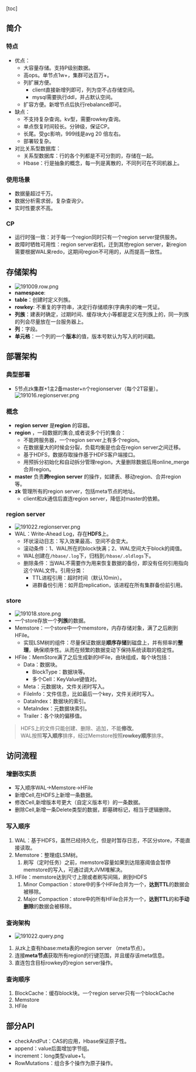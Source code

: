 [toc]
## 简介 ##
### 特点 ###
- 优点：
  - 大容量存储。支持P级别数据。
  - 高ops。单节点1w+，集群可达百万+。
  - 列扩展方便。
    - client直接新增列即可，列为空不占存储空间。
    - mysql需要执行ddl，并占默认空间。
  - 扩容方便。新增节点后执行rebalance即可。
- 缺点：
  - 不支持复杂查询。kv型，需要rowkey查询。
  - 单点恢复时间较长。分钟级，保证CP。
  - 长尾。受gc影响，999线是avg 20 倍左右。
  - 部署较复杂。
- 对比关系型数据库：
  - 关系型数据库：行的各个列都是不可分割的，存储在一起。
  - Hbase：行是抽象的概念，每一列是离散的，不同列可在不同机器上。

### 使用场景 ###
- 数据量超过千万。
- 数据分析需求弱，复杂查询少。
- 实时性要求不高。

### CP ###
- 运行时强一致：对于每一个region同时只有一个region server提供服务。
- 故障时牺牲可用性：region server宕机，迁到其他region server，新region需要根据WAL来redo，这期间region不可用的，从而提高一致性。

## 存储架构 ##
- ![191009.row.png](https://img-blog.csdnimg.cn/20191009121551676.png)
- **namespace**:
- **table**：创建时定义列族。
- **rowkey**: 不重复的字符串，决定行存储顺序(字典序)的唯一凭证。
- **列族**：建表时确定，过期时间、缓存块大小等都是定义在列族上的，同一列族的列会尽量放在一台服务器上。
- **列**：字段。
- **单元格**：一个列的一个**版本**的值，版本号默认为写入的时间戳。

## 部署架构 ##
### 典型部署 ###
- 5节点zk集群+1主2备master+n个regionserver（每个2T容量）。<br>![191016.regionserver.png](https://img-blog.csdnimg.cn/20191017000056400.png)

### 概念 ###
- **region server** 是**region** 的容器。
- **region** ，一段数据的集合,或者说多个行的集合：
  - 不能跨服务器，一个region server上有多个region。
  - 在数据量大的时候会分裂，负载均衡是也会在region server之间迁移。
  - 基于HDFS，数据存取操作基于HDFS客户端接口。
  - 用预拆分初始化和自动拆分管理region，大量删除数据后用online_merge合并region。
- **master** 负责**跨region server** 的操作，如建表、移动region、合并region等。
- **zk** 管理所有的region server，包括meta节点的地址。
  - client和zk通信后直连region server，降低对master的依赖。

### region server ###
- ![191022.regionserver.png](https://img-blog.csdnimg.cn/20191022125910428.png)
- WAL：Write-Ahead Log，存在**HDFS**上。 
  - 环状滚动日志：写入效果最高、空间不会变大。
  - 滚动条件：1、WAL所在的block快满；2、WAL空间大于block的阈值。
  - WAL创建在```/hbase/.log```下，归档到```/hbase/.oldlogs```下。
  - 删除条件：当WAL不需要作为用来恢复数据的备份，即没有任何引用指向这个WAL文件。引用分类：
    - TTL进程引用：超时时间（默认10min）。
    - 进群备份引用：如开启replication，该进程在所有集群备份前引用。

### store ###
- ![191018.store.png](https://img-blog.csdnimg.cn/20191018195616576.png)
- 一个store存放一个**列族**的数据。
- Memstore：一个store中一个memstore，内存存储对象，满了之后刷到HFile。
  - 实现LSM树的组件：尽量保证数据是**顺序存储**到磁盘上，并有频率的**整理**，确保顺序性。从而在频繁的数据变动下保持系统读取的稳定性。
- HFile：MemStore满了之后生成新的HFile，由块组成，每个块包括：
  - Data：数据块。
    - BlockType：数据块等。
    - 多个Cell：KeyValue键值对。
  - Meta：元数据块，文件关闭时写入。
  - FileInfo：文件信息，比如最后一个key，文件关闭时写入。
  - DataIndex：数据块的索引。
  - MetaIndex：元数据块索引。
  - Trailer：各个块的偏移值。

> HDFS上的文件只能创建、删除、追加，不能**修改**。<br>
> WAL按照**写入顺序**排序，经过Memstore按照**rowkey顺序**排序。

## 访问流程 ##
### 增删改实质 ###
- 写入顺序WAL->Memstore->HFile
- 新增Cell,在HDFS上新增一条数据。
- 修改Cell,新增版本号更大（自定义版本号）的一条数据。
- 删除Cell,新增一条Delete类型的数据，即墓碑标记，相当于逻辑删除。

### 写入顺序 ###
1. WAL：基于HDFS，虽然已经持久化，但是时暂存日志，不区分store，不能直接读取。
2. Memstore：整理成LSM树。
   1. 刷写（定时任务）之前，memstore容量如果到达阻塞阈值会暂停memstore的写入，可通过调大JVM堆解决。
3. HFile：memstore达到尺寸上限或者刷写间隔，刷到HDFS
   1. Minor Compaction：store中的多个HFile合并为一个，**达到TTL**的数据会被移除。
   2. Major Compaction：store中的所有HFile合并为一个，**达到TTL**的和**手动删除**的数据会被移除。

### 查询架构 ###
- ![191022.query.png](https://img-blog.csdnimg.cn/20191022003029349.png)
1. 从zk上查有hbase:meta表的region server （meta节点）。
2. 连接**meta节点**获取所有region的行键范围，并且缓存该meta信息。
3. 直连包含目标rowkey的region server操作。

### 查询顺序 ###
1. BlockCache：缓存block块。一个region server只有一个blockCache
2. Memstore
3. HFile

## 部分API ##
- checkAndPut：CAS的应用，Hbase保证原子性。
- append：value后面增加字节组。
- increment：long类型value+1。
- RowMutations：组合多个操作为原子操作。
